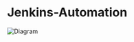 # Jenkins-Automation
![Diagram](https://github.com/alilotfi23/Jenkins-Automation/assets/91953142/64090543-b28f-4e3c-b3e6-a11380e4f1f7)
